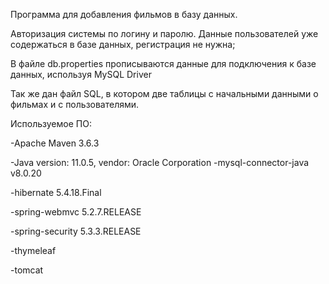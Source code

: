Программа для добавления фильмов в базу данных.

Авторизация системы по логину и паролю. Данные пользователей уже содержаться в базе данных, регистрация не нужна;

В файле db.properties прописываются данные для подключения к базе данных, используя MySQL Driver

Так же дан файл SQL, в котором две таблицы с начальными данными о фильмах и с пользователями.


Используемое ПО:

-Apache Maven 3.6.3

-Java version: 11.0.5, vendor: Oracle Corporation
-mysql-connector-java v8.0.20

-hibernate 5.4.18.Final

-spring-webmvc 5.2.7.RELEASE

-spring-security 5.3.3.RELEASE

-thymeleaf

-tomcat




